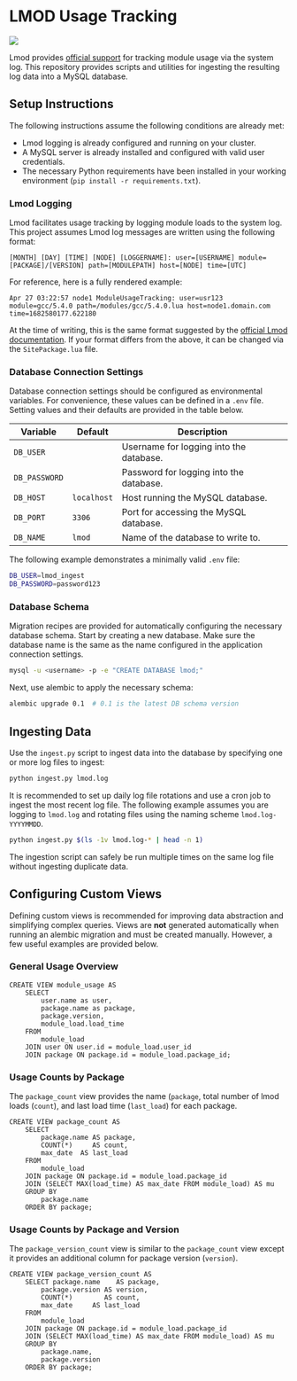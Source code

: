 # LMOD Usage Tracking
[![](https://app.codacy.com/project/badge/Grade/da5fd23a62874c989f9b80ba201af924)](https://app.codacy.com/gh/pitt-crc/lmod_tracking/dashboard?utm_source=gh&utm_medium=referral&utm_content=&utm_campaign=Badge_grade)

Lmod provides [official support](https://lmod.readthedocs.io/en/latest/300_tracking_load.html) for tracking
module usage via the system log.
This repository provides scripts and utilities for ingesting the resulting log data into a MySQL database.

## Setup Instructions

The following instructions assume the following conditions are already met:

- Lmod logging is already configured and running on your cluster.
- A MySQL server is already installed and configured with valid user credentials.
- The necessary Python requirements have been installed in your working environment (`pip install -r requirements.txt`).

### Lmod Logging

Lmod facilitates usage tracking by logging module loads to the system log.
This project assumes Lmod log messages are written using the following format:

```
[MONTH] [DAY] [TIME] [NODE] [LOGGERNAME]: user=[USERNAME] module=[PACKAGE]/[VERSION] path=[MODULEPATH] host=[NODE] time=[UTC]
```

For reference, here is a fully rendered example:

```
Apr 27 03:22:57 node1 ModuleUsageTracking: user=usr123 module=gcc/5.4.0 path=/modules/gcc/5.4.0.lua host=node1.domain.com time=1682580177.622180
```

At the time of writing, this is the same format suggested by
the [official Lmod documentation](https://lmod.readthedocs.io/en/latest/300_tracking_load.html).
If your format differs from the above, it can be changed via the `SitePackage.lua` file.

### Database Connection Settings

Database connection settings should be configured as environmental variables.
For convenience, these values can be defined in a `.env` file.
Setting values and their defaults are provided in the table below.

| Variable      | Default     | Description                             |
|---------------|-------------|-----------------------------------------|
| `DB_USER`     |             | Username for logging into the database. |
| `DB_PASSWORD` |             | Password for logging into the database. |
| `DB_HOST`     | `localhost` | Host running the MySQL database.        |
| `DB_PORT`     | `3306`      | Port for accessing the MySQL database.  |
| `DB_NAME`     | `lmod`      | Name of the database to write to.       |

The following example demonstrates a minimally valid `.env` file:

```bash
DB_USER=lmod_ingest
DB_PASSWORD=password123
```

### Database Schema

Migration recipes are provided for automatically configuring the necessary database schema.
Start by creating a new database.
Make sure the database name is the same as the name configured in the application connection settings.

```bash
mysql -u <username> -p -e "CREATE DATABASE lmod;"
```

Next, use alembic to apply the necessary schema:

```bash
alembic upgrade 0.1  # 0.1 is the latest DB schema version
```

## Ingesting Data

Use the `ingest.py` script to ingest data into the database by specifying one or more log files to ingest:

```bash
python ingest.py lmod.log 
```

It is recommended to set up daily log file rotations and use a cron job to ingest the most recent log file.
The following example assumes you are logging to `lmod.log` and rotating files using the naming scheme `lmod.log-YYYYMMDD`.

```bash
python ingest.py $(ls -1v lmod.log-* | head -n 1)
```

The ingestion script can safely be run multiple times on the same log file without ingesting duplicate data.

## Configuring Custom Views

Defining custom views is recommended for improving data abstraction and simplifying complex queries.
Views are **not** generated automatically when running an alembic migration and must be created manually.
However, a few useful examples are provided below.

### General Usage Overview

```mysql
CREATE VIEW module_usage AS
    SELECT
        user.name as user,
        package.name as package,
        package.version,
        module_load.load_time
    FROM
        module_load
    JOIN user ON user.id = module_load.user_id
    JOIN package ON package.id = module_load.package_id;
```

### Usage Counts by Package

The `package_count` view provides the name (`package`, total number of lmod loads (`count`), and last load
time (`last_load`) for each package.

```mysql
CREATE VIEW package_count AS
    SELECT 
        package.name AS package,
        COUNT(*)     AS count,
        max_date  AS last_load
    FROM 
        module_load
    JOIN package ON package.id = module_load.package_id
    JOIN (SELECT MAX(load_time) AS max_date FROM module_load) AS mu
    GROUP BY 
        package.name
    ORDER BY package;
```

### Usage Counts by Package and Version

The `package_version_count` view is similar to the `package_count` view except it provides an additional column for
package version (`version`).

```mysql
CREATE VIEW package_version_count AS
    SELECT package.name    AS package,
        package.version AS version,
        COUNT(*)        AS count,
        max_date     AS last_load
    FROM 
        module_load
    JOIN package ON package.id = module_load.package_id
    JOIN (SELECT MAX(load_time) AS max_date FROM module_load) AS mu
    GROUP BY 
        package.name, 
        package.version
    ORDER BY package;
```
